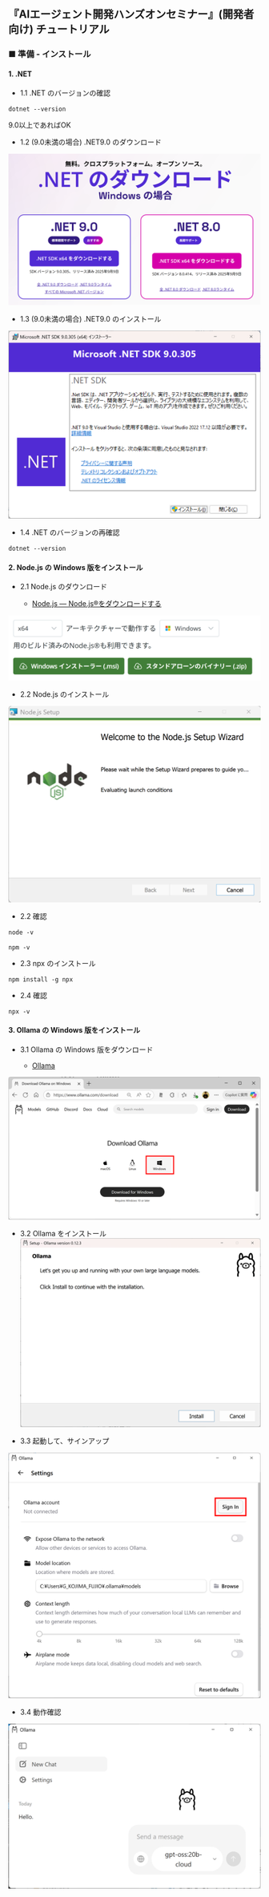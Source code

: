 ## 『AIエージェント開発ハンズオンセミナー』(開発者向け) チュートリアル

### ■ 準備 - インストール

#### 1\. \.NET

- 1\.1 \.NET のバージョンの確認

```console
dotnet --version
```
  9\.0以上であればOK

- 1\.2 (9\.0未満の場合) \.NET9\.0 のダウンロード

![Download \.NET](./Images/download_dotnet.png)

- 1\.3 (9\.0未満の場合) \.NET9\.0 のインストール

![Install \.NET](./Images/install_dotnet.png)

- 1\.4 \.NET のバージョンの再確認

```console
dotnet --version
```

#### 2\. Node.js の Windows 版をインストール

- 2\.1 Node.js のダウンロード

  - [Node\.js — Node\.js®をダウンロードする](https://nodejs.org/ja/download)

![Download Node.js](./images/download_nodejs.png)

- 2\.2 Node.js のインストール

![Node\.js のインストール](./Images/nodejs_installer.png)

- 2\.2 確認

```console
node -v
```

```console
npm -v
```

- 2\.3 npx のインストール

```console
npm install -g npx
```

- 2\.4 確認

```console
npx -v
```

#### 3\. Ollama の Windows 版をインストール

- 3\.1 Ollama の Windows 版をダウンロード

  - [Ollama](https://www.ollama.com)

![Download Ollama](./Images/download_ollama.png)

- 3\.2 Ollama をインストール
![Install Ollama](./Images/install_ollama.png)

- 3\.3 起動して、サインアップ

![Sign up Ollama](./Images/signup_ollama.png)

- 3\.4 動作確認

![Ollama](./Images/ollama.png)
